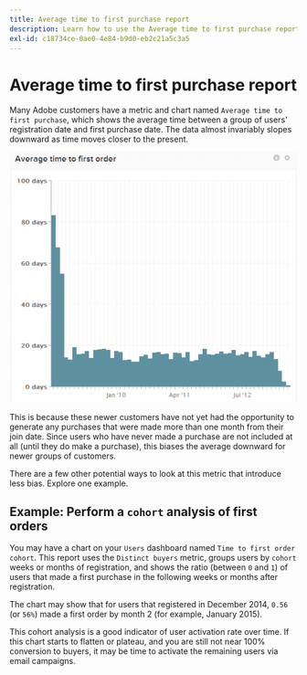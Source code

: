 ```yaml
---
title: Average time to first purchase report
description: Learn how to use the Average time to first purchase report.
exl-id: c18734ce-0ae0-4e84-b9d0-eb2c21a5c3a5
---
```

# Average time to first purchase report 

Many Adobe customers have a metric and chart named `Average time to first purchase`, which shows the average time between a group of users' registration date and first purchase date. The data almost invariably slopes downward as time moves closer to the present.

![average time to first order](../../assets/average-time-to-first-order.png)

This is because these newer customers have not yet had the opportunity to generate any purchases that were made more than one month from their join date. Since users who have never made a purchase are not included at all (until they do make a purchase), this biases the average downward for newer groups of customers.

There are a few other potential ways to look at this metric that introduce less bias. Explore one example.

## Example: Perform a `cohort` analysis of first orders

You may have a chart on your `Users` dashboard named `Time to first order cohort`. This report uses the `Distinct buyers` metric, groups users by `cohort` weeks or months of registration, and shows the ratio (between `0` and `1`) of users that made a first purchase in the following weeks or months after registration.

The chart may show that for users that registered in December 2014, `0.56` (or `56%`) made a first order by month 2 (for example, January 2015).

This cohort analysis is a good indicator of user activation rate over time. If this chart starts to flatten or plateau, and you are still not near 100% conversion to buyers, it may be time to activate the remaining users via email campaigns.
